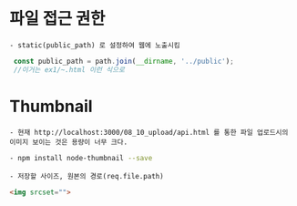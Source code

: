 # 파일 접근 권한 
    - static(public_path) 로 설정하여 웹에 노출시킴 
```javascript
 const public_path = path.join(__dirname, '../public');
 //이거는 ex1/~.html 이런 식으로 
```

# Thumbnail 
    - 현재 http://localhost:3000/08_10_upload/api.html 를 통한 파일 업로드시의 이미지 보이는 것은 용량이 너무 크다.
```bash
- npm install node-thumbnail --save
```
    - 저장할 사이즈, 원본의 경로(req.file.path) 
```html
<img srcset="">
```
    